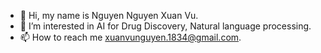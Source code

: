 - 👋 Hi, my name is Nguyen Nguyen Xuan Vu.
- 👀 I’m interested in AI for Drug Discovery, Natural language processing.
- 📫 How to reach me xuanvunguyen.1834@gmail.com.

<!---
XuanVuNguyen/XuanVuNguyen is a ✨ special ✨ repository because its `README.md` (this file) appears on your GitHub profile.
You can click the Preview link to take a look at your changes.
--->
